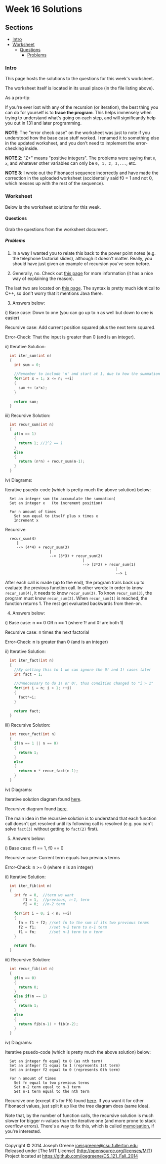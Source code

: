 # Week 16 Solutions

## Sections
- [Intro](#intro)
- [Worksheet](#worksheet)
  - [Questions](#questions)
    - [Problems](#problems)
    
### Intro
This page hosts the solutions to the questions for this week's worksheet. 

The worksheet itself is located in its usual place (in the file listing above). 

As a pro-tip:

If you're ever lost with any of the recursion (or iteration), the best thing you can do for yourself is to 
__trace the program__. This helps immensely when trying to understand what's going on each step, and will 
significantly help you out in 131 and later programming.

__NOTE__: The "error check case" on the worksheet was just to note if you understood 
how the base case stuff worked. I renamed it to something else in the updated worksheet, 
and you don't need to implement the error-checking inside.

__NOTE 2__: "Z+" means "positive integers". The problems were saying that `n`, `x`, and 
whatever other variables can only be `0, 1, 2, 3,...`, etc.

__NOTE 3__: I wrote out the Fibonacci sequence incorrectly and have made the correction 
in the uploaded worksheet (accidentally said f0 = 1 and not 0, which messes up with the 
rest of the sequence).

### Worksheet
Below is the worksheet solutions for this week.

#### Questions
Grab the questions from the worksheet document.

##### Problems
1) In a way I wanted you to relate this back to the power point notes (e.g. the telephone factorial 
slides), although it doesn't matter. Really, you should have just given an example of recursion you've 
seen before.

2) Generally, no. Check out [this page](http://www.codeproject.com/Articles/21194/Iterative-vs-Recursive-Approaches) 
for more information (it has a nice way of explaining the reason).

The last two are located on [this page](http://www.programcreek.com/2012/10/iteration-vs-recursion-in-java/). 
The syntax is pretty much identical to C++, so don't worry that it mentions Java there.

3) Answers below:

i) Base case: Down to one (you can go up to n as well but down to one is easier)
   
   Recursive case: Add current position squared plus the next term squared.
   
   Error-Check: That the input is greater than 0 (and is an integer).

ii) Iterative Solution:
```C++
  int iter_sum(int n)
  {
    int sum = 0;
    
    //Remember to include 'n' and start at 1, due to how the summation is defined in the problem
    for(int x = 1; x <= n; ++i)
    {
      sum += (x*x);
    }
    
    return sum;
  }
```

iii) Recursive Solution:
```C++
  int recur_sum(int n)
  {
    if(n == 1)
    {
      return 1; //1^2 == 1
    }
    else
    {
      return (n*n) + recur_sum(n-1);
    }
  }
```

iv) Diagrams:

Iterative psuedo-code (which is pretty much the above solution) below: 
```
  Set an integer sum (to accumulate the summation)
  Set an integer x   (to increment position)
  
  For n amount of times
    Set sum equal to itself plus x times x
    Increment x
```

Recursive:
```
  recur_sum(4)
     |
     --> (4*4) + recur_sum(3)
                    |
                    --> (3*3) + recur_sum(2)
                                   |
                                   --> (2*2) + recur_sum(1)
                                                  |
                                                  --> 1
```

After each call is made (up to the end), the program trails back up to evaluate 
the previous function call. In other words: In order to know `recur_sum(4)`, it needs to know 
`recur_sum(3)`. To know `recur_sum(3)`, the program must know `recur_sum(2)`. When 
`recur_sum(1)` is reached, the function returns 1. The rest get evaluated backwards from 
then-on.

4) Answers below:

i) Base case: n == 0 OR n == 1 (where 1! and 0! are both 1)
   
   Recursive case: n times the next factorial
   
   Error-Check: n is greater than 0 (and is an integer)

ii) Iterative Solution:
```C++
  int iter_fact(int n)
  {
    //By setting this to 1 we can ignore the 0! and 1! cases later
    int fact = 1;
    
    //Unnecessary to do 1! or 0!, thus condition changed to "i > 1"
    for(int i = n; i > 1; ++i)
    {
      fact*=i;
    }
    
    return fact;
  }
```

iii) Recursive Solution:
```C++
  int recur_fact(int n)
  {
    if(n == 1 || n == 0)
    {
      return 1;
    }
    else
    {
      return n * recur_fact(n-1);
    }
  }
```

iv) Diagrams:

Iterative solution diagram found [here](http://www.avrams.ro/imgs/clip_image002_0004.jpg).

Recursive diagram found [here](http://flylib.com/books/2/254/1/html/2/images/15fig02.jpg). 

The main idea in the recursive solution is to understand that each function call doesn't get resolved 
until its following call is resolved (e.g. you can't solve `fact(3)` without getting to `fact(2)` first).

5) Answers below:

i) Base case: f1 == 1, f0 == 0

   Recursive case: Current term equals two previous terms
   
   Error-Check: n >= 0 (where n is an integer)

ii) Iterative Solution: 
```C++
  int iter_fib(int n)
  {
    int fn = 0,  //term we want
        f1 = 1,  //previous, n-1, term
        f2 = 0;  //n-2 term
    
    for(int i = 0; i < n; ++i)
    {
      fn = f1 + f2; //set fn to the sum if its two previous terms
      f2 = f1;      //set n-2 term to n-1 term
      f1 = fn;      //set n-1 term to n term
    }
    
    return fn;
  }
```

iii) Recursive Solution:
```C++
  int recur_fib(int n)
  {
    if(n == 0)
    {
      return 0;
    }
    else if(n == 1)
    {
      return 1;
    }
    else
    {
      return fib(n-1) + fib(n-2);
    }
  }
```

iv) Diagrams:

Iterative psuedo-code (which is pretty much the above solution) below:
```
  Set an integer fn equal to 0 (as nth term)
  Set an integer f1 equal to 1 (represents 1st term)
  Set an integer f2 equal to 0 (represents 0th term)
  
  For n amount of times
    Set fn equal to two previous terms
    Set n-2 term equal to n-1 term
    Set n-1 term equal to the nth term
```

Recursive one (except it's for F5) found 
[here](http://www.computersciencesalaryrange.com/wp-content/uploads/2014/02/recursive-fibonacci.png). 
If you want it for other Fibonacci values, just split it up like the tree diagram does (same idea).

Note that, by the number of function calls, the recursive solution is much slower for bigger n-values 
than the iterative one (and more prone to stack overflow errors). There's a way to fix this, which is 
called [memoisation](http://www.cse.unsw.edu.au/~billw/dictionaries/prolog/memoisation.html), if you're 
interested.

-------------------------------------------------------------------------------

Copyright &copy; 2014 Joseph Greene <joeisgreene@csu.fullerton.edu>  
Released under [The MIT License] (http://opensource.org/licenses/MIT)  
Project located at <https://github.com/joegreene/CS_121_Fall_2014>